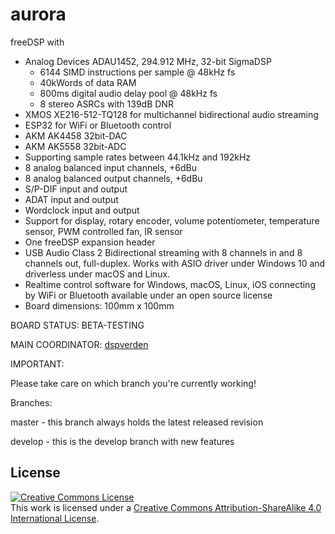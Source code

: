 # aurora
freeDSP with
* Analog Devices ADAU1452, 294.912 MHz, 32-bit SigmaDSP
	* 6144 SIMD instructions per sample @ 48kHz fs
	* 40kWords of data RAM
	* 800ms digital audio delay pool @ 48kHz fs
	* 8 stereo ASRCs with 139dB DNR
* XMOS XE216-512-TQ128 for multichannel bidirectional audio streaming
* ESP32 for WiFi or Bluetooth control
* AKM AK4458 32bit-DAC
* AKM AK5558 32bit-ADC
* Supporting sample rates between 44.1kHz and 192kHz
* 8 analog balanced input channels, +6dBu
* 8 analog balanced output channels, +6dBu
* S/P-DIF input and output
* ADAT input and output
* Wordclock input and output
* Support for display, rotary encoder, volume potentiometer, temperature sensor, PWM controlled fan, IR sensor
* One freeDSP expansion header
* USB Audio Class 2 Bidirectional streaming with 8 channels in and 8 channels out, full-duplex. Works with ASIO driver under Windows 10 and driverless under macOS and Linux.
* Realtime control software for Windows, macOS, Linux, iOS connecting by WiFi or Bluetooth available under an open source license
* Board dimensions: 100mm x 100mm

BOARD STATUS: BETA-TESTING

MAIN COORDINATOR: [dspverden](https://github.com/dspverden)

IMPORTANT:

Please take care on which branch you're currently working!

Branches:

master - this branch always holds the latest released revision

develop - this is the develop branch with new features

## License
<a rel="license" href="http://creativecommons.org/licenses/by-sa/4.0/"><img alt="Creative Commons License" style="border-width:0" src="https://i.creativecommons.org/l/by-sa/4.0/88x31.png" /></a><br />This work is licensed under a <a rel="license" href="http://creativecommons.org/licenses/by-sa/4.0/">Creative Commons Attribution-ShareAlike 4.0 International License</a>.
